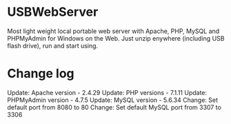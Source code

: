 # USBWebServer
Most light weight local portable web server with Apache, PHP, MySQL and PHPMyAdmin for Windows on the Web. Just unzip enywhere (including USB flash drive), run and start using.

# Change log
Update: Apache version - 2.4.29
Update: PHP versions - 7.1.11 
Update: PHPMyAdmin version - 4.7.5
Update: MySQL version - 5.6.34
Change: Set default port from 8080 to 80
Change: Set default MySQL port from 3307 to 3306
